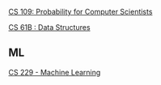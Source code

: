 [CS 109: Probability for Computer Scientists](https://web.stanford.edu/class/cs109/)

[CS 61B : Data Structures](https://sp21.datastructur.es/)
## ML
[CS 229 - Machine Learning](https://stanford.edu/~shervine/teaching/cs-229/)

